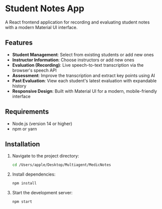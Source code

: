 # Student Notes App

A React frontend application for recording and evaluating student notes with a modern Material UI interface.

## Features

- **Student Management**: Select from existing students or add new ones
- **Instructor Information**: Choose instructors or add new ones
- **Evaluation (Recording)**: Live speech-to-text transcription via the browser's speech API
- **Assessment**: Improve the transcription and extract key points using AI
- **Past Evaluation**: View each student's latest evaluation with expandable history
- **Responsive Design**: Built with Material UI for a modern, mobile-friendly interface

## Requirements

- Node.js (version 14 or higher)
- npm or yarn

## Installation

1. Navigate to the project directory:
   ```bash
   cd /Users/apple/Desktop/Multiagent/MedicNotes
   ```

2. Install dependencies:
   ```bash
   npm install
   ```

3. Start the development server:
   ```bash
   npm start
   ```
   

